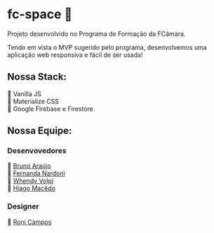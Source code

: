 # fc-space 🍊
Projeto desenvolvido no Programa de Formação da FCâmara.

Tendo em vista o MVP sugerido pelo programa, desenvolvemos uma aplicação web responsiva e fácil de ser usada!

<h2> Nossa Stack: </h2>

🔸 Vanilla JS
</br>
🔸 Materialize CSS
</br>
🔸 Google Firebase e Firestore

<h2> Nossa Equipe: </h2>

<h3> Desenvovedores </h3>
🔸 <a href="https://github.com/BrunoAraujooDev"> Bruno Araújo </a>
</br>
🔸 <a href="https://github.com/fernandanardoni"> Fernanda Nardoni </a>
</br>
🔸 <a href="https://github.com/whendyvolpi"> Whendy Volpi </a>
</br>
🔸 <a href="https://github.com/hiagom03"> Hiago Macêdo </a>

<h3> Designer </h3>

🔸 <a href="https://www.linkedin.com/in/ronicampos/"> Roni Campos </a>
